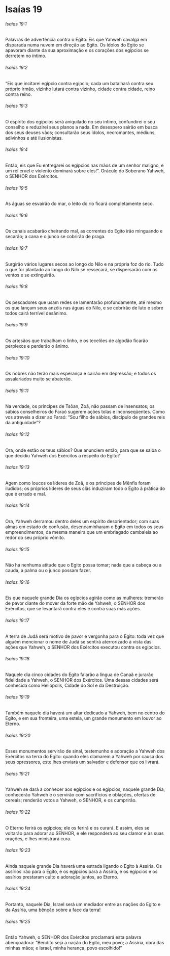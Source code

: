 # Isaías 19

###### Isaías 19:1

Palavras de advertência contra o Egito: Eis que Yahweh cavalga em disparada numa nuvem em direção ao Egito. Os ídolos do Egito se apavoram diante da sua aproximação e os corações dos egípcios se derretem no íntimo.

###### Isaías 19:2

“Eis que incitarei egípcio contra egípcio; cada um batalhará contra seu próprio irmão, vizinho lutará contra vizinho, cidade contra cidade, reino contra reino.

###### Isaías 19:3

O espírito dos egípcios será aniquilado no seu íntimo, confundirei o seu conselho e reduzirei seus planos a nada. Em desespero sairão em busca dos seus deuses vãos; consultarão seus ídolos, necromantes, médiuns, adivinhos e até ilusionistas.

###### Isaías 19:4

Então, eis que Eu entregarei os egípcios nas mãos de um senhor maligno, e um rei cruel e violento dominará sobre eles!”. Oráculo do Soberano Yahweh, o SENHOR dos Exércitos.

###### Isaías 19:5

As águas se esvairão do mar, o leito do rio ficará completamente seco.

###### Isaías 19:6

Os canais acabarão cheirando mal, as correntes do Egito irão minguando e secarão; a cana e o junco se cobrirão de praga.

###### Isaías 19:7

Surgirão vários lugares secos ao longo do Nilo e na própria foz do rio. Tudo o que for plantado ao longo do Nilo se ressecará, se dispersarão com os ventos e se extinguirão.

###### Isaías 19:8

Os pescadores que usam redes se lamentarão profundamente, até mesmo os que lançam seus anzóis nas águas do Nilo, e se cobrirão de luto e sobre todos cairá terrível desânimo.

###### Isaías 19:9

Os artesãos que trabalham o linho, e os tecelões de algodão ficarão perplexos e perderão o ânimo.

###### Isaías 19:10

Os nobres não terão mais esperança e cairão em depressão; e todos os assalariados muito se abaterão.

###### Isaías 19:11

Na verdade, os príncipes de Tsôan, Zoã, não passam de insensatos; os sábios conselheiros do Faraó sugerem ações tolas e inconseqüentes. Como vos atreveis a dizer ao Faraó: “Sou filho de sábios, discípulo de grandes reis da antiguidade”?

###### Isaías 19:12

Ora, onde estão os teus sábios? Que anunciem então, para que se saiba o que decidiu Yahweh dos Exércitos a respeito do Egito?

###### Isaías 19:13

Agem como loucos os líderes de Zoã, e os príncipes de Mênfis foram iludidos; os próprios líderes de seus clãs induziram todo o Egito à prática do que é errado e mal.

###### Isaías 19:14

Ora, Yahweh derramou dentro deles um espírito desorientador; com suas almas em estado de confusão, desencaminharam o Egito em todos os seus empreendimentos, da mesma maneira que um embriagado cambaleia ao redor do seu próprio vômito.

###### Isaías 19:15

Não há nenhuma atitude que o Egito possa tomar; nada que a cabeça ou a cauda, a palma ou o junco possam fazer.

###### Isaías 19:16

Eis que naquele grande Dia os egípcios agirão como as mulheres: tremerão de pavor diante do mover da forte mão de Yahweh, o SENHOR dos Exércitos, que se levantará contra eles e contra suas más ações.

###### Isaías 19:17

A terra de Judá será motivo de pavor e vergonha para o Egito: toda vez que alguém mencionar o nome de Judá se sentirá aterrorizado à vista das ações que Yahweh, o SENHOR dos Exércitos executou contra os egípcios.

###### Isaías 19:18

Naquele dia cinco cidades do Egito falarão a língua de Canaã e jurarão fidelidade a Yahweh, o SENHOR dos Exércitos. Uma dessas cidades será conhecida como Heliópolis, Cidade do Sol e da Destruição.

###### Isaías 19:19

Também naquele dia haverá um altar dedicado a Yahweh, bem no centro do Egito, e em sua fronteira, uma estela, um grande monumento em louvor ao Eterno.

###### Isaías 19:20

Esses monumentos servirão de sinal, testemunho e adoração a Yahweh dos Exércitos na terra do Egito: quando eles clamarem a Yahweh por causa dos seus opressores, este lhes enviará um salvador e defensor que os livrará.

###### Isaías 19:21

Yahweh se dará a conhecer aos egípcios e os egípcios, naquele grande Dia, conhecerão Yahweh e o servirão com sacrifícios e oblações, ofertas de cereais; renderão votos a Yahweh, o SENHOR, e os cumprirão.

###### Isaías 19:22

O Eterno ferirá os egípcios; ele os ferirá e os curará. E assim, eles se voltarão para adorar ao SENHOR, e ele responderá ao seu clamor e às suas orações, e lhes ministrará cura.

###### Isaías 19:23

Ainda naquele grande Dia haverá uma estrada ligando o Egito à Assíria. Os assírios irão para o Egito, e os egípcios para a Assíria, e os egípcios e os assírios prestaram culto e adoração juntos, ao Eterno.

###### Isaías 19:24

Portanto, naquele Dia, Israel será um mediador entre as nações do Egito e da Assíria, uma bênção sobre a face da terra!

###### Isaías 19:25

Então Yahweh, o SENHOR dos Exércitos proclamará esta palavra abençoadora: “Bendito seja a nação do Egito, meu povo; a Assíria, obra das minhas mãos; e Israel, minha herança, povo escolhido!”

